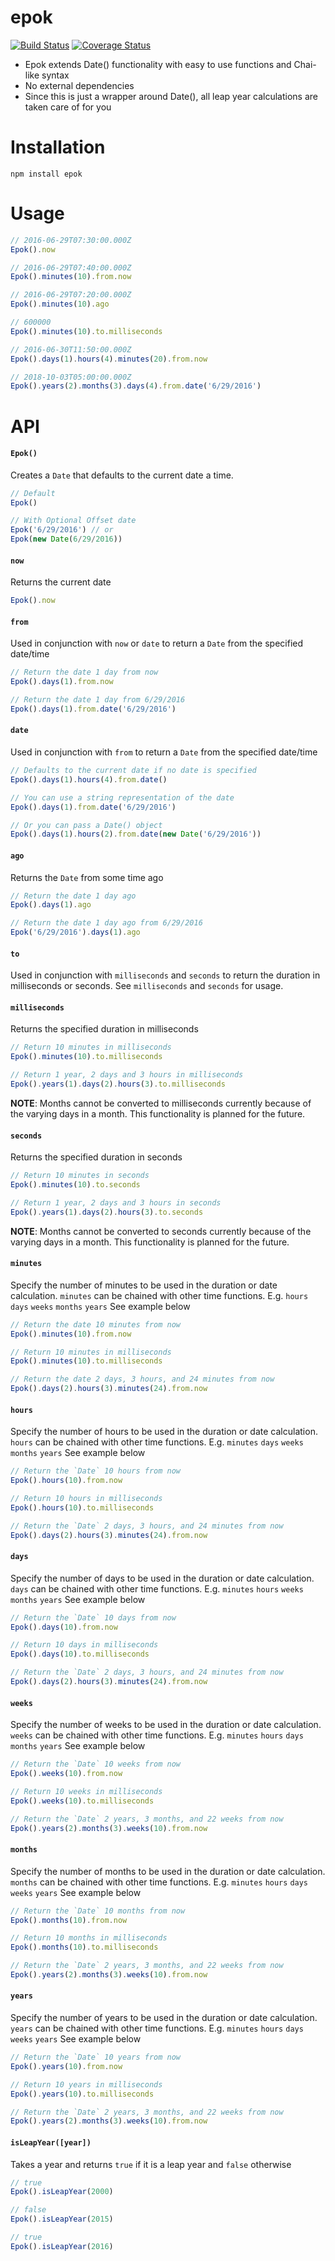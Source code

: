 # epok
[![Build Status](https://travis-ci.org/jmcclanahan/epok.svg?branch=master)](https://travis-ci.org/jmcclanahan/epok)
[![Coverage Status](https://coveralls.io/repos/github/jmcclanahan/epok/badge.svg?branch=master)](https://coveralls.io/github/jmcclanahan/epok?branch=master)
* Epok extends Date() functionality with easy to use functions and Chai-like syntax
* No external dependencies
* Since this is just a wrapper around Date(), all leap year calculations are taken care of for you

# Installation
`npm install epok`

# Usage
```javascript
// 2016-06-29T07:30:00.000Z
Epok().now

// 2016-06-29T07:40:00.000Z
Epok().minutes(10).from.now

// 2016-06-29T07:20:00.000Z
Epok().minutes(10).ago

// 600000
Epok().minutes(10).to.milliseconds

// 2016-06-30T11:50:00.000Z
Epok().days(1).hours(4).minutes(20).from.now

// 2018-10-03T05:00:00.000Z
Epok().years(2).months(3).days(4).from.date('6/29/2016')
```

# API
#### `Epok()`
Creates a `Date` that defaults to the current date a time.

```javascript
// Default
Epok()

// With Optional Offset date
Epok('6/29/2016') // or
Epok(new Date(6/29/2016))
```

#### `now`
Returns the current date
```javascript
Epok().now
```

#### `from`
Used in conjunction with `now` or `date` to return a `Date` from the specified date/time

```javascript
// Return the date 1 day from now
Epok().days(1).from.now

// Return the date 1 day from 6/29/2016
Epok().days(1).from.date('6/29/2016')
```

#### `date`
Used in conjunction with `from` to return a `Date` from the specified date/time

```javascript
// Defaults to the current date if no date is specified
Epok().days(1).hours(4).from.date()

// You can use a string representation of the date
Epok().days(1).from.date('6/29/2016')

// Or you can pass a Date() object
Epok().days(1).hours(2).from.date(new Date('6/29/2016'))
```

#### `ago`
Returns the `Date` from some time ago

```javascript
// Return the date 1 day ago
Epok().days(1).ago

// Return the date 1 day ago from 6/29/2016
Epok('6/29/2016').days(1).ago
```

#### `to`
Used in conjunction with `milliseconds` and `seconds` to return the duration in milliseconds or seconds. See `milliseconds` and `seconds` for usage.

#### `milliseconds`
Returns the specified duration in milliseconds

```javascript
// Return 10 minutes in milliseconds
Epok().minutes(10).to.milliseconds

// Return 1 year, 2 days and 3 hours in milliseconds
Epok().years(1).days(2).hours(3).to.milliseconds
```
**NOTE**: Months cannot be converted to milliseconds currently because of the varying days in a month. This functionality is planned for the future.

#### `seconds`
Returns the specified duration in seconds

```javascript
// Return 10 minutes in seconds
Epok().minutes(10).to.seconds

// Return 1 year, 2 days and 3 hours in seconds
Epok().years(1).days(2).hours(3).to.seconds
```
**NOTE**: Months cannot be converted to seconds currently because of the varying days in a month. This functionality is planned for the future.

#### `minutes`
Specify the number of minutes to be used in the duration or date calculation. `minutes` can be chained with other time functions. E.g. `hours` `days` `weeks` `months` `years` See example below

```javascript
// Return the date 10 minutes from now
Epok().minutes(10).from.now

// Return 10 minutes in milliseconds
Epok().minutes(10).to.milliseconds

// Return the date 2 days, 3 hours, and 24 minutes from now
Epok().days(2).hours(3).minutes(24).from.now
```

#### `hours`
Specify the number of hours to be used in the duration or date calculation. `hours` can be chained with other time functions. E.g. `minutes` `days` `weeks` `months` `years` See example below

```javascript
// Return the `Date` 10 hours from now
Epok().hours(10).from.now

// Return 10 hours in milliseconds
Epok().hours(10).to.milliseconds

// Return the `Date` 2 days, 3 hours, and 24 minutes from now
Epok().days(2).hours(3).minutes(24).from.now
```

#### `days`
Specify the number of days to be used in the duration or date calculation. `days` can be chained with other time functions. E.g. `minutes` `hours` `weeks` `months` `years` See example below

```javascript
// Return the `Date` 10 days from now
Epok().days(10).from.now

// Return 10 days in milliseconds
Epok().days(10).to.milliseconds

// Return the `Date` 2 days, 3 hours, and 24 minutes from now
Epok().days(2).hours(3).minutes(24).from.now
```

#### `weeks`
Specify the number of weeks to be used in the duration or date calculation. `weeks` can be chained with other time functions. E.g. `minutes` `hours` `days` `months` `years` See example below

```javascript
// Return the `Date` 10 weeks from now
Epok().weeks(10).from.now

// Return 10 weeks in milliseconds
Epok().weeks(10).to.milliseconds

// Return the `Date` 2 years, 3 months, and 22 weeks from now
Epok().years(2).months(3).weeks(10).from.now
```

#### `months`
Specify the number of months to be used in the duration or date calculation. `months` can be chained with other time functions. E.g. `minutes` `hours` `days` `weeks` `years` See example below

```javascript
// Return the `Date` 10 months from now
Epok().months(10).from.now

// Return 10 months in milliseconds
Epok().months(10).to.milliseconds

// Return the `Date` 2 years, 3 months, and 22 weeks from now
Epok().years(2).months(3).weeks(10).from.now
```

#### `years`
Specify the number of years to be used in the duration or date calculation. `years` can be chained with other time functions. E.g. `minutes` `hours` `days` `weeks` `years` See example below

```javascript
// Return the `Date` 10 years from now
Epok().years(10).from.now

// Return 10 years in milliseconds
Epok().years(10).to.milliseconds

// Return the `Date` 2 years, 3 months, and 22 weeks from now
Epok().years(2).months(3).weeks(10).from.now
```

#### `isLeapYear([year])`
Takes a year and returns `true` if it is a leap year and `false` otherwise

```javascript
// true
Epok().isLeapYear(2000)

// false
Epok().isLeapYear(2015)

// true
Epok().isLeapYear(2016)
```
